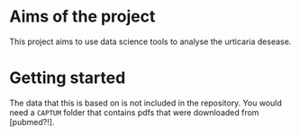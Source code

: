 # Aims of the project
This project aims to use data science tools to analyse the urticaria desease.

# Getting started
The data that this is based on is not included in the repository. You would need a `CAPTUM` folder that contains pdfs that were downloaded from \[pubmed?!\].
